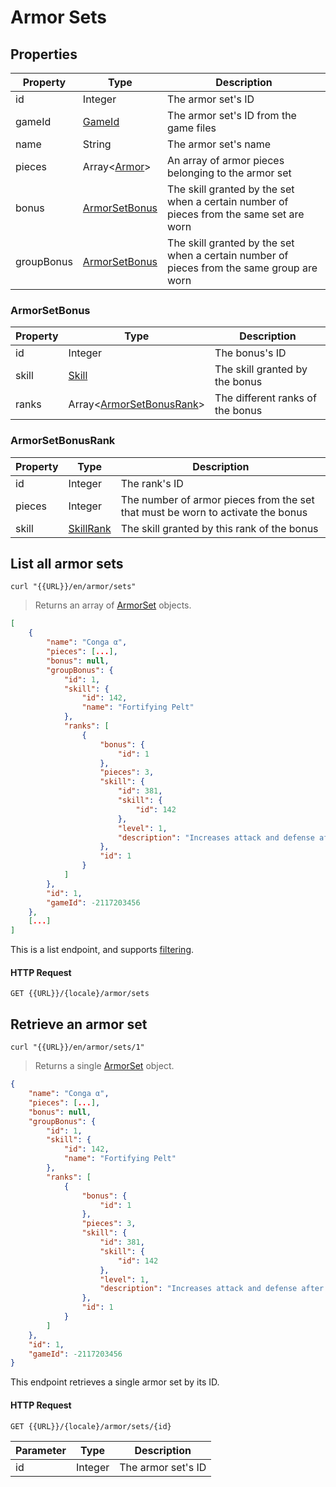 [ArmorSet]: #armor-sets

# Armor Sets
## Properties
|Property|Type|Description|
|---|---|---|
|id|Integer|The armor set's ID|
|gameId|[GameId](#gameid)|The armor set's ID from the game files|
|name|String|The armor set's name|
|pieces|Array<[Armor](#armor)>|An array of armor pieces belonging to the armor set|
|bonus|[ArmorSetBonus](#armorsetbonus)|The skill granted by the set when a certain number of pieces from the same set are worn|
|groupBonus|[ArmorSetBonus](#armorsetbonus)|The skill granted by the set when a certain number of pieces from the same group are worn|

### ArmorSetBonus
|Property|Type|Description|
|---|---|---|
|id|Integer|The bonus's ID|
|skill|[Skill](#skills)|The skill granted by the bonus|
|ranks|Array<[ArmorSetBonusRank](#armorsetbonusrank)>|The different ranks of the bonus|

### ArmorSetBonusRank
|Property|Type|Description|
|---|---|---|
|id|Integer|The rank's ID|
|pieces|Integer|The number of armor pieces from the set that must be worn to activate the bonus|
|skill|[SkillRank](#skillrank)|The skill granted by this rank of the bonus|

## List all armor sets
```shell
curl "{{URL}}/en/armor/sets"
```

> Returns an array of [ArmorSet] objects.

```json
[
    {
        "name": "Conga α",
        "pieces": [...],
        "bonus": null,
        "groupBonus": {
            "id": 1,
            "skill": {
                "id": 142,
                "name": "Fortifying Pelt"
            },
            "ranks": [
                {
                    "bonus": {
                        "id": 1
                    },
                    "pieces": 3,
                    "skill": {
                        "id": 381,
                        "skill": {
                            "id": 142
                        },
                        "level": 1,
                        "description": "Increases attack and defense after fainting during a quest. (Can be used twice.)"
                    },
                    "id": 1
                }
            ]
        },
        "id": 1,
        "gameId": -2117203456
    },
    [...]
]
```

This is a list endpoint, and supports [filtering](#filtering-objects-in-the-response).

#### HTTP Request
`GET {{URL}}/{locale}/armor/sets`

## Retrieve an armor set
```shell
curl "{{URL}}/en/armor/sets/1"
```

> Returns a single [ArmorSet] object.

```json
{
    "name": "Conga α",
    "pieces": [...],
    "bonus": null,
    "groupBonus": {
        "id": 1,
        "skill": {
            "id": 142,
            "name": "Fortifying Pelt"
        },
        "ranks": [
            {
                "bonus": {
                    "id": 1
                },
                "pieces": 3,
                "skill": {
                    "id": 381,
                    "skill": {
                        "id": 142
                    },
                    "level": 1,
                    "description": "Increases attack and defense after fainting during a quest. (Can be used twice.)"
                },
                "id": 1
            }
        ]
    },
    "id": 1,
    "gameId": -2117203456
}
```

This endpoint retrieves a single armor set by its ID.

#### HTTP Request
`GET {{URL}}/{locale}/armor/sets/{id}`

|Parameter|Type|Description|
|---|---|---|
|id|Integer|The armor set's ID|